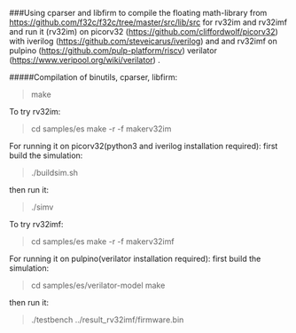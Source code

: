 ###Using cparser and libfirm to compile the floating math-library from
https://github.com/f32c/f32c/tree/master/src/lib/src for rv32im and rv32imf
and run it (rv32im) on picorv32 (https://github.com/cliffordwolf/picorv32)
with iverilog (https://github.com/steveicarus/iverilog) and
and rv32imf on pulpino (https://github.com/pulp-platform/riscv)
verilator (https://www.veripool.org/wiki/verilator) .


#####Compilation of binutils, cparser, libfirm:      
> make

To try rv32im:
> cd samples/es
> make -r -f makerv32im

For running it on picorv32(python3 and iverilog installation required):
first build the simulation:    
> ./buildsim.sh  

then run it:      
> ./simv  


To try rv32imf:
> cd samples/es
> make -r -f makerv32imf

For running it on pulpino(verilator installation required):
first build the simulation:    
> cd samples/es/verilator-model
> make

then run it:      
> ./testbench ../result_rv32imf/firmware.bin